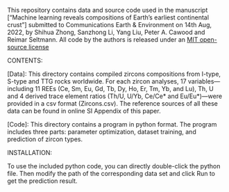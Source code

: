 This repository contains data and source code used in the manuscript [“Machine learning reveals compositions of Earth’s earliest continental crust”] submitted to Communications Earth & Environment on 14th Aug, 2022, by Shihua Zhong, Sanzhong Li, Yang Liu, Peter A. Cawood and Reimar Seltmann. All code by the authors is released under an [MIT open-source license](LICENSE)

CONTENTS:

[Data]: This directory contains compiled zircons compositions from I-type, S-type and TTG rocks worldwide. For each zircon analyses, 17 variables—including 11 REEs (Ce, Sm, Eu, Gd, Tb, Dy, Ho, Er, Tm, Yb, and Lu), Th, U and 4 derived trace element ratios (Th/U, U/Yb, Ce/Ce* and Eu/Eu*)—were provided in a csv format (Zircons.csv). The reference sources of all these data can be found in online SI Appendix of this paper.

[Code]: This directory contains a program in python format. The program includes three parts: parameter optimization, dataset training, and prediction of zircon types.



INSTALLATION:

To use the included python code, you can directly double-click the python file. Then modify the path of the corresponding data set and click Run to get the prediction result.
